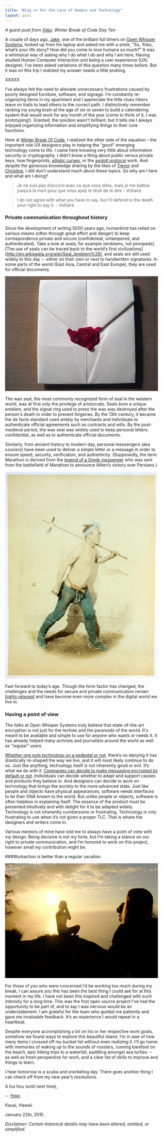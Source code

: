 ```yaml
---
title: "Blog >> For the Love of Humans and Technology"
layout: post
---
```


*A guest post from [Yoko](https://twitter.com/yknakano). Winter Break of Code Day Ten*

A couple of days ago, [Jake](https://twitter.com/clpwn), one of the brilliant full timers on
[Open Whisper Systems]( https://twitter.com/whispersystems), looked up from his laptop and asked
me with a smile, "So, Yoko, what’s your life story? How did you come to love humans so much?" It
was a whimsical way of asking why I do what I do and why I am here. Having studied Human Computer
Interaction and being a user experience (UX) designer, I’ve been asked variations of this question
many times before. But it was on this trip I realized my answer needs a little probing.

XXXXX

I’ve always felt the need to alleviate unnecessary frustrations caused by poorly designed furniture,
software, and signage. I’m constantly re-organizing items in my apartment and I appreciate the little
clues hikers leave on trails to lead others to the correct path. I distinctively remember racking my
young brain at the age of six or seven to build a calendering system that would work for any month
of the year (come to think of it, I was prototyping!). Granted, the solution wasn't brilliant, but
it tells me I always enjoyed organizing information and simplifying things to their core functions.

Here at [Winter Break Of Code](https://whispersystems.org/blog/winter-of-code/), I realized the
other side of the equation – the important role UX designers play in helping the "good" emerging
technology come to life. I came here knowing very little about information security or cryptography.
I didn’t know a thing about public versus private keys, how fingerprints,
[elliptic curves](https://whispersystems.org/blog/a-curve-by-any-other-name/),
or the [axolotl protocol](http://codexgalactic.com/2014/01/27/axolotl-protocol-for-cryptographically-secure-messaging/) work.
And despite the generous knowledge sharing by the likes of [Trevor]( https://twitter.com/trevp__) and
[Christine](https://twitter.com/corbett), I still don’t understand much about these topics.
So why am I here and what am I doing?

>Je ne suis pas d’accord avec ce que vous dites, mais je me battrai jusqu’a la mort pour que vous ayez le droit de le dire - Voltaire

>I do not agree with what you have to say, but I’ll defend to the death your right to say it. - Voltaire   

### Private communication throughout history

Since the development of writing 5000 years ago, humankind has relied on various means (often through great
effort and danger) to keep correspondence private and secure (confidential, untampered, and authenticated).
Take a look at seals, for example (emblems, not pinnipeds).  [The use of seals can be traced back to the
world’s first civilizations](http://en.wikipedia.org/wiki/Seal_(emblem%29), and seals are still used widely
to this day -- either on their own or next to handwritten signatures.  In some parts of the world (East Asia,
Central and East Europe), they are used for official documents.

<img src="/blog/images/yoko-waxseal.jpg" class="nice" alt="Hand-folded letter sealed with wax"/>

The wax seal, the most commonly recognized form of seal in the western world, was at first only the privilege
of aristocrats. Seals bore a unique emblem, and the signat ring used to press the wax was destroyed after the
person's death in order to prevent forgeries. By the 13th century, it became the de facto standard used widely
by merchants and individuals to authenticate official agreements such as contracts and wills. By the
post-medieval period, the wax seal was widely used to keep personal letters confidential, as well as to
authenticate official documents.

Similarly, from ancient history to modern day, personal messengers (aka couriers) have been used to deliver a
simple letter or a message in order to ensure speed, security, verification, and authenticity. (Supposedly,
the term Marathon is derived from the [legend of a Greek messenger](http://en.wikipedia.org/wiki/Marathon#Origin")
who was sent from the battlefield of Marathon to announce Athen’s victory over Persians.) 

<img src="/blog/images/yoko-japanese-courier.jpg" class="nice" alt="Japanese courier between 1863 and 1877"/>

Fast forward to today’s age. Though the form factor has changed, the challenges and the needs for secure and
private communication remain [highly relevant](https://whispersystems.org/blog/encryption-encryption-everywhere/)
and have become even more complex in the digital world we live in.

### Having a point of view

The folks at Open Whisper Systems truly believe that state-of-the-art encryption is not just for the
techies and the paranoids of the world. It's meant to be available and simple to use for anyone who
wants or needs it. It has already helped many activists and journalists around the world as well as
"regular" users.

[Whether one puts technology on a pedestal or not](http://m.theatlantic.com/technology/archive/2015/01/the-cathedral-of-computation/384300/), there’s no denying it has drastically re-shaped the way we live, and it will most likely continue to do so.
Just like anything, technology itself is not inherently good or evil. It’s what we do with it.
[Companies can decide to make messaging encrypted by default or not]( http://www.bbc.com/news/technology-29276955).
Individuals can decide whether to adapt and support causes and products they believe in. And designers can decide
to work on technology that brings the society to the more advanced state. Just like people and objects have physical
appearances, software needs interfaces to let their DNA known to the world. But unlike people or objects, software
is often helpless in explaining itself. The essence of the product must be presented intuitively and with delight
for it to be adapted widely. Technology is not inherently cumbersome or frustrating. Technology is only frustrating
to use when it’s not given a proper TLC. That is where the designers and writers come in.

Various mentors of mine have told me to always have a point of view with my design. Being decisive is not my forte,
but I’m taking a stance on our right to private communication, and I’m honored to work on this project, however small
my contribution might be.

###Workaction is better than a regular vacation

<img src="/blog/images/yoko-filming.jpg" class="nice" alt="Filming for a promo video"/>

For those of you who were concerned I’d be working too much during my break, I can assure you this has been the best
thing I could ask for at this moment in my life. I have not been this inspired and challenged with such intensity for
a long time. This was the first open source project I've had the opportunity to be part of, and to say I was nervous
would be an understatement. I am grateful for the team who guided me patiently and gave me invaluable feedback. It’s an
experience I would repeat in a heartbeat.

Despite everyone accomplishing a lot on his or her respective work goals, somehow we found ways to explore this
beautiful island. I’m in awe of how many items I crossed off my bucket list without even realizing it. I’ll go home
with memories of waking up to the sounds of roosters, running barefoot on the beach, epic hiking trips to a waterfall,
paddling amongst sea turtles -- as well as fresh perspective for work, and a clear list of skills to improve and things to learn.

I hear tomorrow is a scuba and snorkeling day. There goes another thing I can check off from my new year’s resolutions.

A hui hou (until next time),

-- [Yoko](https://twitter.com/yknakano)

Kauai, Hawaii

January 22th, 2015 

*Disclaimer: Certain historical details may have been altered, omitted, or simplified.*


